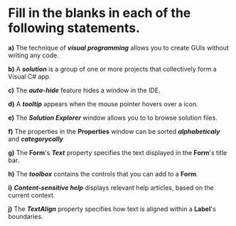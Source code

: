 # **Fill in the blanks in each of the following statements.**

**a)** The technique of ***visual programming*** allows you to create GUIs without writing any code.

**b)** A ***solution*** is a group of one or more projects that collectively form a Visual C# app.

**c)** The ***auto-hide*** feature hides a window in the IDE.

**d)** A ***tooltip*** appears when the mouse pointer hovers over a icon.

**e)** The ***Solution Explorer*** window allows you to to browse solution files.

**f)** The properties in the **Properties** window can be sorted ***alphabeticaly*** and ***categorycally***

**g)** The **Form**'s ***Text*** property specifies the text displayed in the **Form**'s title bar.

**h)** The ***toolbox*** contains the controls that you can add to a **Form**.

**i)** ***Content-sensitive help*** displays relevant help articles, based on the current context.

**j)** The ***TextAlign*** property specifies how text is aligned within a **Label**'s boundaries.
